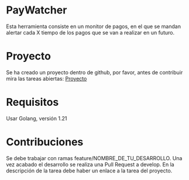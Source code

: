 # PayWatcher
Esta herramienta consiste en un monitor de pagos, en el que se mandan alertar cada X tiempo de los pagos que se van a realizar en un futuro.

# Proyecto
Se ha creado un proyecto dentro de github, por favor, antes de contribuir mira las tareas abiertas:
[Proyecto](https://github.com/users/FuenRob/projects/3)

# Requisitos
Usar Golang, versión 1.21

# Contribuciones
Se debe trabajar con ramas feature/NOMBRE_DE_TU_DESARROLLO.
Una vez acabado el desarrollo se realiza una Pull Request a develop. En la descripción de la tarea debe haber un enlace a la tarea del proyecto.

